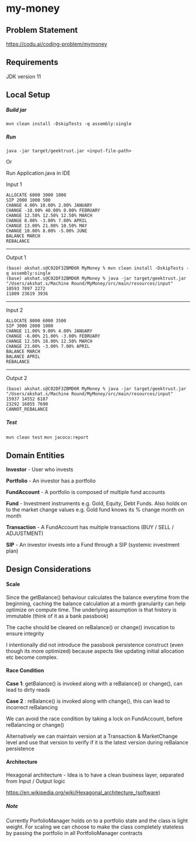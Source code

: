 # my-money

## Problem Statement

https://codu.ai/coding-problem/mymoney

## Requirements
JDK version 11

## Local Setup
##### Build jar

`mvn clean install -DskipTests -q assembly:single`

##### Run

`java -jar target/geektrust.jar <input-file-path>`

Or

Run Application.java in IDE

Input 1

    ALLOCATE 6000 3000 1000
    SIP 2000 1000 500
    CHANGE 4.00% 10.00% 2.00% JANUARY
    CHANGE -10.00% 40.00% 0.00% FEBRUARY
    CHANGE 12.50% 12.50% 12.50% MARCH
    CHANGE 8.00% -3.00% 7.00% APRIL
    CHANGE 13.00% 21.00% 10.50% MAY
    CHANGE 10.00% 8.00% -5.00% JUNE
    BALANCE MARCH
    REBALANCE

------------
Output 1

    (base) akshat.s@C02DF3ZBMD6R MyMoney % mvn clean install -DskipTests -q assembly:single                                               
    (base) akshat.s@C02DF3ZBMD6R MyMoney % java -jar target/geektrust.jar "/Users/akshat.s/Machine Round/MyMoney/src/main/resources/input"
    10593 7897 2272 
    11809 23619 3936 

------------
Input 2

    ALLOCATE 8000 6000 3500
    SIP 3000 2000 1000
    CHANGE 11.00% 9.00% 4.00% JANUARY
    CHANGE -6.00% 21.00% -3.00% FEBRUARY
    CHANGE 12.50% 18.00% 12.50% MARCH
    CHANGE 23.00% -3.00% 7.00% APRIL
    BALANCE MARCH
    BALANCE APRIL
    REBALANCE

------------
Output 2

    (base) akshat.s@C02DF3ZBMD6R MyMoney % java -jar target/geektrust.jar "/Users/akshat.s/Machine Round/MyMoney/src/main/resources/input"
    15937 14552 6187 
    23292 16055 7690 
    CANNOT_REBALANCE

##### Test

`mvn clean test`
`mvn jacoco:report `

## Domain Entities

**Investor** - User who invests

**Portfolio** - An investor has a portfolio

**FundAccount** - A portfolio is composed of multiple fund accounts

**Fund** - Investment instruments e.g. Gold, Equity, Debt Funds. Also holds on to the market change values e.g. Gold fund knows its % change month on month

**Transaction** - A FundAccount has multiple transactions (BUY / SELL / ADJUSTMENT)

**SIP** - An investor invests into a Fund through a SIP (systemic investment plan)


## Design Considerations

#### Scale

Since the getBalance() behaviour calculates the balance everytime from the beginning, caching the balance calculation at a month granularity can help optimize on compute time. The underlying assumption is that history is immutable (think of it as a bank passbook)

The cache should be cleared on reBalance() or change() invocation to ensure integrity

I intentionally did not introduce the passbook persistence construct (even though its more optimized) because aspects like updating initial allocation etc become complex.

#### Race Condition

**Case 1**: getBalance() is invoked along with a reBalance() or change(), can lead to dirty reads

**Case 2** : reBalance() is invoked along with change(), this can lead to incorrect reBalancing

We can avoid the race condition by taking a lock on FundAccount, before reBalancing or change()

Alternatively we can maintain version at a Transaction & MarketChange level and use that version to verify if it is the latest version during reBalance persistence

#### Architecture

Hexagonal architecture - Idea is to have a clean business layer, separated from Input / Output logic

https://en.wikipedia.org/wiki/Hexagonal_architecture_(software)

##### Note

Currently PorfolioManager holds on to a portfolio state and the class is light weight. For scaling we can choose to make the class completely stateless by passing the portfolio in all PortfolioManager contracts
